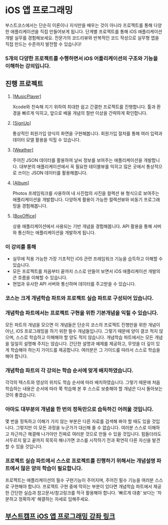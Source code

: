 # iOS 앱 프로그래밍
부스트코스에서는 단순히 이론이나 지식만을 배우는 것이 아니라 프로젝트를 통해 다양한 애플리케이션을 직접 만들어보게 됩니다. 단계별 프로젝트를 통해 iOS 애플리케이션 개발 실무를 경험해보세요. 전문가의 코드리뷰와 반복적인 코드 작성으로 실무형 앱을 직접 만드는 수준까지 발전할 수 있습니다!

### 5개의 다양한 프로젝트를 수행하면서 iOS 어플리케이션의 구조와 기능을 이해하는 강의입니다.


## 진행 프로젝트
1. [[MusicPlayer]](https://github.com/eemdeeks/iOS/tree/main/boostcourse/iOS%20%EC%95%B1%20%ED%94%84%EB%A1%9C%EA%B7%B8%EB%9E%98%EB%B0%8D/1.%20%EC%9D%8C%EC%9B%90%20%EC%9E%AC%EC%83%9D%EA%B8%B0%20%EC%95%A0%ED%94%8C%EB%A6%AC%EC%BC%80%EC%9D%B4%EC%85%98)

    Xcode와 친숙해 지기 위하여 최대한 쉽고 간결한 프로젝트를 진행합니다. 툴과 환경을 빠르게 익히고, 앞으로 배울 개념의 절반 이상을 간략하게 확인합니다.

2. [[SignUp]]()

    통상적인 회원가입 양식의 화면을 구현해봅니다. 회원가입 절차를 통해 여러 입력과 데이터 모델 활용을 익힐 수 있습니다.
    
3. [[Weather]]()

    주어진 JSON 데이터를 활용하여 날씨 정보를 보여주는 애플리케이션을 개발합니다. 대부분의 애플리케이션에서 꼭 필요한 테이블뷰를 익히고 많은 곳에서 통상적으로 쓰이는 JSON 데이터를 활용해봅니다.
    
4. [[Album]]()

    Photos 프레임워크를 사용하여 내 사진첩의 사진을 컬렉션 뷰 형식으로 보여주는 애플리케이션을 개발합니다. 다양하게 활용이 가능한 컬렉션뷰와 비동기 프로그래밍을 경험해봅니다.
    
5. [[BoxOffice]]()

    상용 애플리케이션에서 사용되는 기반 개념을 경험해봅니다. API 활용을 통해 서버와 통신하는 애플리케이션을 개발하게 됩니다.

### 이 강의를 통해
- 실무에 적용 가능한 가장 기초적인 iOS 관련 프레임워크 기능을 습득하고 이해할 수 있습니다.
- 모든 프로젝트를 처음부터 끝까지 스스로 만들어 보면서 iOS 애플리케이션 개발의 큰 흐름을 이해할 수 있습니다.
- 현업과 유사한 API 서버와 통신하며 데이터를 주고받을 수 있습니다.

### 코스는 크게 개념학습 파트와 프로젝트 실습 파트로 구성되어 있습니다.

### 개념학습 파트에서는 프로젝트 구현을 위한 기본개념을 익힐 수 있습니다.
모든 파트의 개념을 모으면 이 개념들은 단순히 코스의 프로젝트 진행만을 위한 개념이 아닌, iOS 프로그래밍을 하기 위한 필수 개념들입니다. 그렇기 때문에 양이 결코 적지 않으며, 스스로 학습하고 이해해야 할 양도 적지 않습니다. 개념학습 파트에서는 모든 개념을 일일히 설명해 주지는 않습니다. 간단한 설명과 예제를 제공하고, 무엇을 더 깊이 있게 학습해야 하는지 가이드를 제공합니다. 여러분은 그 가이드를 따라서 스스로 학습을 해야 합니다.

### 개념학습 파트의 각 강의는 학습 순서에 맞게 배치하였습니다.
각각의 텍스트와 영상의 위치도 학습 순서에 따라 배치하였습니다. 그렇기 때문에 처음 학습하는 내용은 순서에 따라 쭉 학습해 본 후 스스로 보충해야 할 개념은 다시 돌아보는 것이 좋겠습니다.


### 아마도 대부분의 개념을 한 번의 정독만으로 습득하긴 어려울 것입니다.
몇 번을 정독하고 이해가 가지 않는 부분은 다른 자료를 검색해 봐야 할 때도 있을 것입니다. 그렇지만 이 모든 과정을 누군가가 대신해 줄 수 없습니다. 여러분 스스로 이해하고 차근차근 해결해 나가야만 진짜로 여러분 것으로 만들 수 있을 것입니다. 힘들더라도 서두르지 말고 끝까지 묵묵히 해나가면 코스를 시작하기 전과 확연히 다른 자신을 발견할 수 있을 것입니다.

### 프로젝트 실습 파트에서 스스로 프로젝트를 진행하기 위해서는 개념설명 파트에서 많은 양의 학습이 필요합니다.
프로젝트는 애플리케이션의 필수 구현기능이 주어지며, 주어진 필수 기능을 여러분 스스로 구현해야 합니다. 프로젝트 구현 중에 막히는 부분이 있다면 개념학습 파트에서 제공한 간단한 실습과 참고문서/참고링크를 적극 활용해야 합니다. '빠르게 대충' 보다는 '차분하고 정확하게' 해결하는 자세로 임해주세요.

## [부스트캠프 iOS 앱 프로그래밍 강좌 링크](https://www.boostcourse.org/mo326?type=stay)
